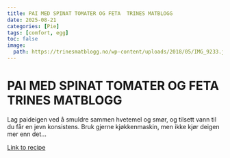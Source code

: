 ```yaml
---
title: PAI MED SPINAT TOMATER OG FETA  TRINES MATBLOGG
date: 2025-08-21
categories: [Pie]
tags: [comfort, egg]
toc: false
image:
  path: https://trinesmatblogg.no/wp-content/uploads/2018/05/IMG_9233.jpg
---
```


  # PAI MED SPINAT TOMATER OG FETA  TRINES MATBLOGG

  Lag paideigen ved å smuldre sammen hvetemel og smør, og tilsett vann til du får en jevn konsistens. Bruk gjerne kjøkkenmaskin, men ikke kjør deigen mer enn det…

  [Link to recipe](https://trinesmatblogg.no/recipe/pai-med-spinat-tomater-og-feta/)

  